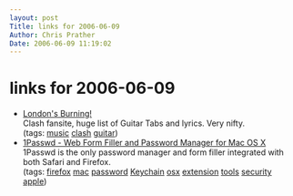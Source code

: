 ```yaml
---
layout: post
Title: links for 2006-06-09  
Author: Chris Prather
Date: 2006-06-09 11:19:02
---
```


# links for 2006-06-09
<ul class="delicious">
	<li>
		<div class="delicious-link"><a href="http://londonsburning.org/index.html#return">London's Burning!</a></div>
		<div class="delicious-extended">Clash fansite, huge list of Guitar Tabs and lyrics. Very nifty.</div>
		<div class="delicious-tags">(tags: <a href="http://del.icio.us/perigrin/music">music</a> <a href="http://del.icio.us/perigrin/clash">clash</a> <a href="http://del.icio.us/perigrin/guitar">guitar</a>)</div>
	</li>
	<li>
		<div class="delicious-link"><a href="http://1passwd.com/features">1Passwd - Web Form Filler and Password Manager for Mac OS X</a></div>
		<div class="delicious-extended">1Passwd is the only password manager and form filler integrated with both Safari and Firefox.</div>
		<div class="delicious-tags">(tags: <a href="http://del.icio.us/perigrin/firefox">firefox</a> <a href="http://del.icio.us/perigrin/mac">mac</a> <a href="http://del.icio.us/perigrin/password">password</a> <a href="http://del.icio.us/perigrin/Keychain">Keychain</a> <a href="http://del.icio.us/perigrin/osx">osx</a> <a href="http://del.icio.us/perigrin/extension">extension</a> <a href="http://del.icio.us/perigrin/tools">tools</a> <a href="http://del.icio.us/perigrin/security">security</a> <a href="http://del.icio.us/perigrin/apple">apple</a>)</div>
	</li>
</ul>

